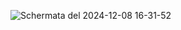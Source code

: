 ![Schermata del 2024-12-08 16-31-52](https://github.com/user-attachments/assets/2e21f6ce-748b-4a60-9733-dd428dfacc52)

